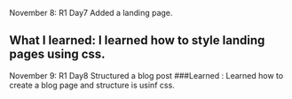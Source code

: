 November 8: R1 Day7 Added a landing page.
## What I learned: I learned how to style landing pages using css.

November 9: R1 Day8 Structured a blog post
###Learned : Learned how to create a blog page and structure is usinf css.
